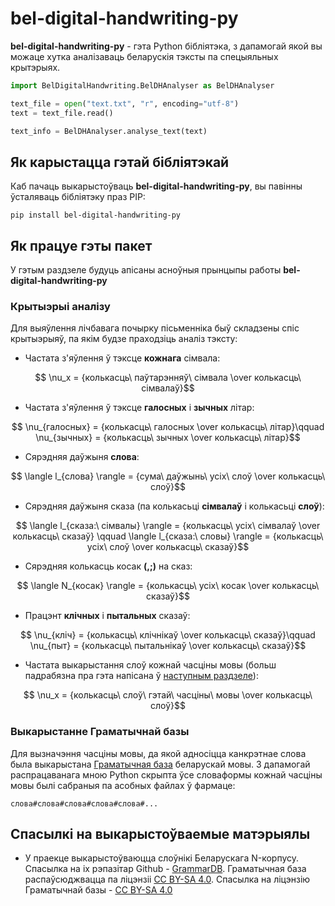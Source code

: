 # bel-digital-handwriting-py
**bel-digital-handwriting-py** - гэта Python бібліятэка, з дапамогай якой вы можаце хутка
аналізаваць беларускія тэксты па спецыяльных крытэрыях. 

```python
import BelDigitalHandwriting.BelDHAnalyser as BelDHAnalyser

text_file = open("text.txt", "r", encoding="utf-8")
text = text_file.read()

text_info = BelDHAnalyser.analyse_text(text)
```

## Як карыстацца гэтай бібліятэкай
Каб пачаць выкарыстоўваць **bel-digital-handwriting-py**, вы павінны ўсталяваць бібліятэку
праз PIP:

```commandline
pip install bel-digital-handwriting-py
```

## Як працуе гэты пакет
У гэтым раздзеле будуць апісаны асноўныя прынцыпы работы **bel-digital-handwriting-py**

### Крытыэрыі аналізу
Для выяўлення лічбавага почырку пісьменніка быў складзены спіс крытыэрыяў, па якім будзе праходзіць
аналіз тэксту:
 - Частата з'яўлення ў тэксце **кожнага** сімвала:
 
 $$ \nu_x = {колькасць\ паўтарэнняў\ сімвала \over колькасць\ сімвалаў}$$
 
 - Частата з'яўлення ў тэксце **галосных** і **зычных** літар: 
 
 $$ \nu_{галосных} = {колькасць\ галосных \over колькасць\ літар}\qquad \nu_{зычных} = {колькасць\ зычных \over колькасць\ літар}$$
 
 - Сярэдняя даўжыня **слова**: 
 
 $$ \langle l_{слова} \rangle = {сума\ даўжынь\ усіх\ слоў \over колькасць\ слоў}$$
 
 - Сярэдняя даўжыня сказа (па колькасьці **сімвалаў** і колькасьці **слоў**): 
 
 $$ \langle l_{сказа:\ сімвалы} \rangle = {колькасць\ усіх\ сімвалаў \over колькасць\ сказаў} \qquad \langle l_{сказа:\ словы} \rangle = {колькасць\ усіх\ слоў \over колькасць\ сказаў}$$
 
 - Сярэдняя колькасць косак **(,;)** на сказ: 
 
 $$ \langle N_{косак} \rangle = {колькасць\ усіх\ косак \over колькасць\ сказаў}$$
 
 - Працэнт **клічных** і **пытальных** сказаў: 
 
 $$ \nu_{кліч} = {колькасць\ клічнікаў \over колькасць\ сказаў}\qquad \nu_{пыт} = {колькасць\ пытальнікаў \over колькасць\ сказаў}$$
 
 - Частата выкарыстання слоў кожнай часціны мовы (больш падрабязна пра гэта напісана ў [наступным раздзеле](#выкарыстанне-граматычнай-базы)): 
 
 $$ \nu_x = {колькасць\ слоў\ гэтай\ часціны\ мовы \over колькасць\ слоў}$$

### Выкарыстанне Граматычнай базы
Для вызначэння часціны мовы, да якой адносіцца канкрэтнае слова была выкарыстана [Граматычная база](https://bnkorpus.info/grammar.be.html) беларускай мовы. З дапамогай распрацаванага мною Python скрыпта ўсе словаформы кожнай часціны мовы былі сабраныя па асобных файлах ў фармаце: 
```
слова#слова#слова#слова#слова#...
```

## Спасылкі на выкарыстоўваемые матэрыялы
 - У праекце выкарыстоўваюцца слоўнікі Беларускага N-корпусу. 
Спасылка на іх рэпазітар Github - [GrammarDB](https://github.com/Belarus/GrammarDB). 
Граматычная база распаўсюджвацца па ліцэнзіі [CC BY-SA 4.0](https://creativecommons.org/licenses/by-sa/4.0/).
Спасылка на ліцэнзію Граматычнай базы - [CC BY-SA 4.0](https://github.com/Belarus/GrammarDB/blob/master/docs/LICENSE.txt)
